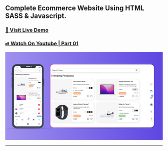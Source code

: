 ## Complete Ecommerce Website Using HTML SASS & Javascript.

### [🔗 Visit Live Demo](https://ecommerce-cods.netlify.app/)

### [⏯ Watch On Youtube | Part 01](https://youtu.be/ZNPOW-ul5_8)


![thumbnail](thumbnail.png)

----------